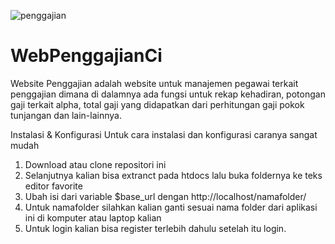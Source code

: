 ![penggajian](https://user-images.githubusercontent.com/75848911/157882132-d9d24b5b-9036-48a0-ac9c-5b0f8e8095cf.JPG)

# WebPenggajianCi
Website Penggajian adalah website untuk manajemen pegawai terkait penggajian dimana di dalamnya ada fungsi untuk rekap kehadiran, potongan gaji terkait alpha, total gaji yang didapatkan dari perhitungan gaji pokok tunjangan dan lain-lainnya.

Instalasi & Konfigurasi
Untuk cara instalasi dan konfigurasi caranya sangat mudah

1. Download atau clone repositori ini
2. Selanjutnya kalian bisa extranct pada htdocs lalu buka foldernya ke teks editor favorite
3. Ubah isi dari variable $base_url dengan http://localhost/namafolder/
4. Untuk namafolder silahkan kalian ganti sesuai nama folder dari aplikasi ini di komputer atau laptop kalian
5. Untuk login kalian bisa register terlebih dahulu setelah itu login.


